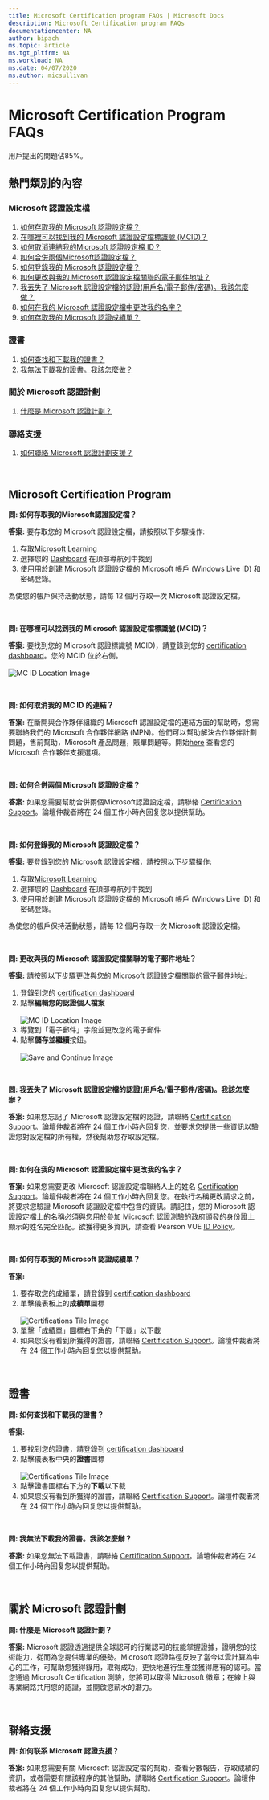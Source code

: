 ```yaml
---
title: Microsoft Certification program FAQs | Microsoft Docs
description: Microsoft Certification program FAQs
documentationcenter: NA
author: bipach
ms.topic: article
ms.tgt_pltfrm: NA
ms.workload: NA
ms.date: 04/07/2020
ms.author: micsullivan
---
```


# Microsoft Certification Program FAQs

用戶提出的問題佔85%。

## 熱門類別的內容

### Microsoft 認證設定檔

1. [如何存取我的 Microsoft 認證設定檔？](#a1)
2. [在哪裡可以找到我的 Microsoft 認證設定檔標識號 (MCID)？](#a2)
3. [如何取消連結我的Microsoft 認證設定檔 ID？](#a3)
4. [如何合併兩個Microsoft認證設定檔？](#a4)
5. [如何登錄我的 Microsoft 認證設定檔？](#a5)
6. [如何更改與我的 Microsoft 認證設定檔關聯的電子郵件地址？](#a6)
7. [我丟失了 Microsoft 認證設定檔的認證(用戶名/電子郵件/密碼)。我該怎麼做？](#a7)
8. [如何在我的 Microsoft 認證設定檔中更改我的名字？](#a8)
9. [如何存取我的 Microsoft 認證成績單？](#a9)

### 證書
1. [如何查找和下載我的證書？](#b1)
2. [我無法下載我的證書。我該怎麼做？](#b2)

### 關於 Microsoft 認證計劃
1. [什麼是 Microsoft 認證計劃？](#c1)

### 聯絡支援
1. [如何聯絡 Microsoft 認證計劃支援？](#d1)

<br/>

## Microsoft Certification Program

**問: 如何存取我的Microsoft認證設定檔？**<a name="a1"></a>

**答案:** 要存取您的 Microsoft 認證設定檔，請按照以下步驟操作:   

1. 存取[Microsoft Learning](https://www.microsoft.com/learning/)
2. 選擇您的  [Dashboard](https://www.microsoft.com/learning/dashboard.aspx)  在頂部導航列中找到
3. 使用用於創建 Microsoft 認證設定檔的 Microsoft 帳戶 (Windows Live ID) 和密碼登錄。

為使您的帳戶保持活動狀態，請每 12 個月存取一次 Microsoft 認證設定檔。  

<br/>

**問: 在哪裡可以找到我的 Microsoft 認證設定檔標識號 (MCID)？**<a name="a2"></a>

**答案:** 要找到您的 Microsoft 認證標識號 MCID)，請登錄到您的 [certification dashboard](https://www.microsoft.com/learning/dashboard.aspx)。您的 MCID 位於右側。 <br/><br/>
![MC ID Location Image](images/find-mc-id.png)<br/>

<br/>

**問: 如何取消我的 MC ID 的連結？**<a name="a3"></a>

**答案:** 在斷開與合作夥伴組織的 Microsoft 認證設定檔的連結方面的幫助時，您需要聯絡我們的 Microsoft 合作夥伴網路 (MPN)。他們可以幫助解決合作夥伴計劃問題，售前幫助，Microsoft 產品問題，賬單問題等。開始[here](https://partner.microsoft.com/support/) 查看您的 Microsoft 合作夥伴支援選項。

<br/>

**問: 如何合併兩個 Microsoft 認證設定檔？**<a name="a4"></a>

**答案:** 如果您需要幫助合併兩個Microsoft認證設定檔，請聯絡 [Certification Support](https://aka.ms/mcpforum)。論壇仲裁者將在 24 個工作小時內回复您以提供幫助。

<br/>

**問: 如何登錄我的 Microsoft 認證設定檔？**<a name="a5"></a>

**答案:** 要登錄到您的 Microsoft 認證設定檔，請按照以下步驟操作: 
 
1. 存取[Microsoft Learning](https://www.microsoft.com/learning/)
2. 選擇您的  [Dashboard](https://www.microsoft.com/learning/dashboard.aspx)  在頂部導航列中找到
3. 使用用於創建 Microsoft 認證設定檔的 Microsoft 帳戶 (Windows Live ID) 和密碼登錄。

為使您的帳戶保持活動狀態，請每 12 個月存取一次 Microsoft 認證設定檔。

<br/>

**問: 更改與我的 Microsoft 認證設定檔關聯的電子郵件地址？**<a name="a6"></a>

**答案:** 請按照以下步驟更改與您的 Microsoft 認證設定檔關聯的電子郵件地址: 

1. 登錄到您的 [certification dashboard](https://www.microsoft.com/learning/dashboard.aspx)
2. 點擊**編輯您的認證個人檔案**<br/><br/>
![MC ID Location Image](images/find-mc-id.png)<br/>
3. 導覽到「電子郵件」字段並更改您的電子郵件
4. 點擊**儲存並繼續**按鈕。<br/><br/>
![Save and Continue Image](images/save-and-continue.jpg)<br/>

<br/>

**問: 我丟失了 Microsoft 認證設定檔的認證(用戶名/電子郵件/密碼)。我該怎麼辦？**<a name="a7"></a>

**答案:** 如果您忘記了 Microsoft 認證設定檔的認證，請聯絡  [Certification Support](https://aka.ms/mcpforum)。論壇仲裁者將在 24 個工作小時內回复您，並要求您提供一些資訊以驗證您對設定檔的所有權，然後幫助您存取設定檔。

<br/>

**問: 如何在我的 Microsoft 認證設定檔中更改我的名字？**<a name="a8"></a>

**答案:** 如果您需要更改 Microsoft 認證設定檔聯絡人上的姓名 [Certification Support](https://aka.ms/mcpforum)。論壇仲裁者將在 24 個工作小時內回复您。在執行名稱更改請求之前，將要求您驗證 Microsoft 認證設定檔中包含的資訊。請記住，您的 Microsoft 認證設定檔上的名稱必須與您用於參加 Microsoft 認證測驗的政府頒發的身份證上顯示的姓名完全匹配。欲獲得更多資訊，請查看 Pearson VUE [ID Policy](https://home.pearsonvue.com/Policies/1S/English)。

<br/>

**問: 如何存取我的 Microsoft 認證成績單？**<a name="a9"></a>

**答案:**
1. 要存取您的成績單，請登錄到 [certification dashboard](https://www.microsoft.com/learning/dashboard.aspx)
2. 單擊儀表板上的**成績單**圖標<br/><br/>
![ Certifications Tile Image](images/certifications-tile.jpg)<br/>
3. 單擊「成績單」圖標右下角的「下載」以下載
4. 如果您沒有看到所獲得的證書，請聯絡 [Certification Support](https://aka.ms/mcpforum)。論壇仲裁者將在 24 個工作小時內回复您以提供幫助。

<br/>

## 證書

**問: 如何查找和下載我的證書？**<a name="b1"></a>

**答案:**
1. 要找到您的證書，請登錄到 [certification dashboard](https://www.microsoft.com/learning/dashboard.aspx)
2. 點擊儀表板中央的**證書**圖標<br/><br/>
![Certifications Tile Image](images/certifications-tile.jpg)<br/>
3. 點擊證書圖標右下方的**下載**以下載
4. 如果您沒有看到所獲得的證書，請聯絡 [Certification Support](https://aka.ms/mcpforum)。論壇仲裁者將在 24 個工作小時內回复您以提供幫助。

<br/>

**問: 我無法下載我的證書。我該怎麼辦？**<a name="b2"></a>

**答案:** 如果您無法下載證書，請聯絡 [Certification Support](https://aka.ms/mcpforum)。論壇仲裁者將在 24 個工作小時內回复您以提供幫助。

<br/>

## 關於 Microsoft 認證計劃

**問: 什麼是 Microsoft 認證計劃？**<a name="c1"></a>

**答案:** Microsoft 認證透過提供全球認可的行業認可的技能掌握證據，證明您的技術能力，從而為您提供專業的優勢。Microsoft 認證路徑反映了當今以雲計算為中心的工作，可幫助您獲得錄用，取得成功，更快地進行生產並獲得應有的認可。當您通過 Microsoft Certification 測驗，您將可以取得 Microsoft 徽章；在線上與專業網路共用您的認證，並開啟您薪水的潛力。

<br/>

## 聯絡支援

**問: 如何联系 Microsoft 認證支援？**<a name="d1"></a>

**答案:** 如果您需要有關 Microsoft 認證設定檔的幫助，查看分數報告，存取成績的資訊，或者需要有關該程序的其他幫助，請聯絡 [Certification Support](https://aka.ms/mcpforum)。論壇仲裁者將在 24 個工作小時內回复您以提供幫助。
